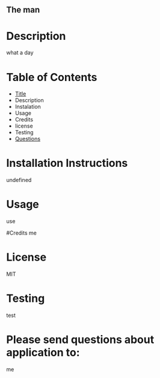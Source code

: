 
## The man

# Description 
what a day

# Table of Contents
- [Title](#title)
- Description
- Instalation
- Usage
- Credits
- license
- Testing
- [Questions](#Questions)

# Installation Instructions
undefined

# Usage
use

#Credits
me

# License
MIT

# Testing
test

# Please send questions about application to:
me
